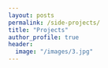 ```yaml
---
layout: posts
permalink: /side-projects/
title: "Projects"
author_profile: true
header:
  image: "/images/3.jpg"
---
```

